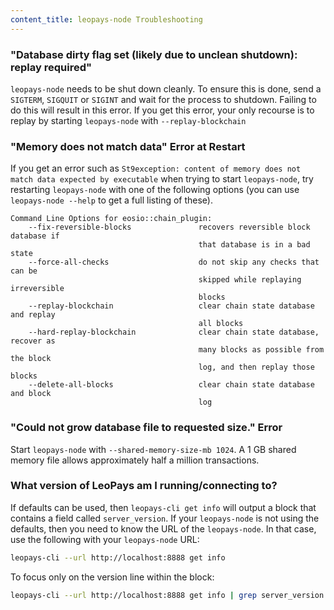 ```yaml
---
content_title: leopays-node Troubleshooting
---
```


### "Database dirty flag set (likely due to unclean shutdown): replay required"

`leopays-node` needs to be shut down cleanly. To ensure this is done, send a `SIGTERM`, `SIGQUIT` or `SIGINT` and wait for the process to shutdown. Failing to do this will result in this error. If you get this error, your only recourse is to replay by starting `leopays-node` with `--replay-blockchain` 

### "Memory does not match data" Error at Restart

If you get an error such as `St9exception: content of memory does not match data expected by executable` when trying to start `leopays-node`, try restarting `leopays-node` with one of the following options (you can use `leopays-node --help` to get a full listing of these).

```
Command Line Options for eosio::chain_plugin:
    --fix-reversible-blocks               recovers reversible block database if 
                                          that database is in a bad state
    --force-all-checks                    do not skip any checks that can be 
                                          skipped while replaying irreversible 
                                          blocks
    --replay-blockchain                   clear chain state database and replay 
                                          all blocks
    --hard-replay-blockchain              clear chain state database, recover as 
                                          many blocks as possible from the block 
                                          log, and then replay those blocks
    --delete-all-blocks                   clear chain state database and block 
                                          log
```

### "Could not grow database file to requested size." Error

Start `leopays-node` with `--shared-memory-size-mb 1024`. A 1 GB shared memory file allows approximately half a million transactions.

### What version of LeoPays am I running/connecting to?

If defaults can be used, then `leopays-cli get info` will output a block that contains a field called `server_version`.  If your `leopays-node` is not using the defaults, then you need to know the URL of the `leopays-node`. In that case, use the following with your `leopays-node` URL:

```sh
leopays-cli --url http://localhost:8888 get info
```

To focus only on the version line within the block:

```sh
leopays-cli --url http://localhost:8888 get info | grep server_version
```
